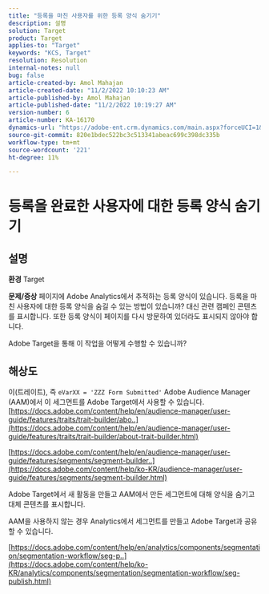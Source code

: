 ```yaml
---
title: "등록을 마친 사용자를 위한 등록 양식 숨기기"
description: 설명
solution: Target
product: Target
applies-to: "Target"
keywords: "KCS, Target"
resolution: Resolution
internal-notes: null
bug: false
article-created-by: Amol Mahajan
article-created-date: "11/2/2022 10:10:23 AM"
article-published-by: Amol Mahajan
article-published-date: "11/2/2022 10:19:27 AM"
version-number: 6
article-number: KA-16170
dynamics-url: "https://adobe-ent.crm.dynamics.com/main.aspx?forceUCI=1&pagetype=entityrecord&etn=knowledgearticle&id=5ae8778f-965a-ed11-9561-6045bd006a22"
source-git-commit: 820e1bdec522bc3c513341abeac699c398dc335b
workflow-type: tm+mt
source-wordcount: '221'
ht-degree: 11%

---
```


# 등록을 완료한 사용자에 대한 등록 양식 숨기기

## 설명

<b>환경</b>
Target


<b>문제/증상</b>
페이지에 Adobe Analytics에서 추적하는 등록 양식이 있습니다. 등록을 마친 사용자에 대한 등록 양식을 숨길 수 있는 방법이 있습니까? 대신 관련 캠페인 콘텐츠를 표시합니다. 또한 등록 양식이 페이지를 다시 방문하여 있더라도 표시되지 않아야 합니다.

Adobe Target을 통해 이 작업을 어떻게 수행할 수 있습니까?


## 해상도

이(트레이트), 즉 `eVarXX = 'ZZZ Form Submitted'` Adobe Audience Manager (AAM)에서 이 세그먼트를 Adobe Target에서 사용할 수 있습니다.<br>
[https://docs.adobe.com/content/help/en/audience-manager/user-guide/features/traits/trait-builder/abo..](https://docs.adobe.com/content/help/en/audience-manager/user-guide/features/traits/trait-builder/about-trait-builder.html)

[https://docs.adobe.com/content/help/en/audience-manager/user-guide/features/segments/segment-builder..](https://docs.adobe.com/content/help/ko-KR/audience-manager/user-guide/features/segments/segment-builder.html)

Adobe Target에서 새 활동을 만들고 AAM에서 만든 세그먼트에 대해 양식을 숨기고 대체 콘텐츠를 표시합니다.



AAM을 사용하지 않는 경우 Analytics에서 세그먼트를 만들고 Adobe Target과 공유할 수 있습니다.

[https://docs.adobe.com/content/help/en/analytics/components/segmentation/segmentation-workflow/seg-p..](https://docs.adobe.com/content/help/ko-KR/analytics/components/segmentation/segmentation-workflow/seg-publish.html)

